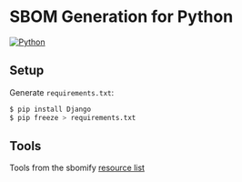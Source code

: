 # SBOM Generation for Python
[![Python](https://github.com/sbomify/sbom-benchmarks/actions/workflows/python.yml/badge.svg)](https://github.com/sbomify/sbom-benchmarks/actions/workflows/python.yml)

## Setup

Generate `requirements.txt`:

```bash
$ pip install Django
$ pip freeze > requirements.txt
```

## Tools

Tools from the sbomify [resource list](https://sbomify.com/resources/#Python)

